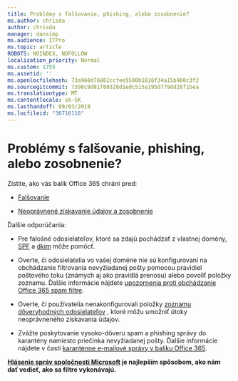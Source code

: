 ```yaml
---
title: Problémy s falšovanie, phishing, alebo zosobnenie?
ms.author: chrisda
author: chrisda
manager: dansimp
ms.audience: ITPro
ms.topic: article
ROBOTS: NOINDEX, NOFOLLOW
localization_priority: Normal
ms.custom: 1755
ms.assetid: ''
ms.openlocfilehash: 73a960d76802ccfee5500b1816f34a15b960c3f2
ms.sourcegitcommit: 7398c9d81f00328d1edc515a195d779dd28f1bea
ms.translationtype: MT
ms.contentlocale: sk-SK
ms.lasthandoff: 09/03/2019
ms.locfileid: "36716118"
---
```

# <a name="issues-with-spoofing-phishing-or-impersonation"></a>Problémy s falšovanie, phishing, alebo zosobnenie?

Zistite, ako vás balík Office 365 chráni pred:

- [Falšovanie](https://docs.microsoft.com/office365/securitycompliance/anti-spoofing-protection)

- [Neoprávnené získavanie údajov a zosobnenie](https://docs.microsoft.com/office365/securitycompliance/atp-anti-phishing)

Ďalšie odporúčania:

- Pre falošné odosielateľov, ktoré sa zdajú pochádzať z vlastnej domény, [SPF](https://docs.microsoft.com/office365/securitycompliance/set-up-spf-in-office-365-to-help-prevent-spoofing) a [dkim](https://docs.microsoft.com/office365/securitycompliance/use-dkim-to-validate-outbound-email) môže pomôcť.

- Overte, či odosielatelia vo vašej doméne nie sú konfigurovaní na obchádzanie filtrovania nevyžiadanej pošty pomocou pravidiel poštového toku (známych aj ako pravidlá prenosu) alebo povoliť položky zoznamu. Ďalšie informácie nájdete [upozornenia proti obchádzanie Office 365 spam filtre](https://docs.microsoft.com/exchange/troubleshoot/antispam/cautions-against-bypassing-spam-filters).

- Overte, či používatelia nenakonfigurovali položky [zoznamu dôveryhodných odosielateľov](https://support.office.com/article/BE1BAEA0-BEAB-4A30-B968-9004332336CE) , ktoré môžu umožniť útoky neoprávneného získavania údajov.

- Zvážte poskytovanie vysoko-dôveru spam a phishing správy do karantény namiesto priečinka nevyžiadanej pošty. Ďalšie informácie nájdete v časti [karanténne e-mailové správy v balíku Office 365](https://docs.microsoft.com/office365/securitycompliance/quarantine-email-messages).

**[Hlásenie správ spoločnosti Microsoft](https://support.office.com/article/b5caa9f1-cdf3-4443-af8c-ff724ea719d2) je najlepším spôsobom, ako nám dať vedieť, ako sa filtre vykonávajú.**
